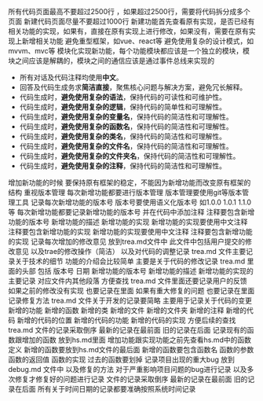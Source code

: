 所有代码页面最高不要超过2500行 ，如果超过2500行，需要将代码拆分成多个页面
新建代码页面尽量不要超过1000行
新建功能首先查看原有实现，是否已经有相关功能的实现，如果有，直接在原有实现上进行修改，如果没有，需要在原有实现上新增相关功能
避免重型框架，如vue、react等
避免使用复杂的设计模式，如mvvm、mvc等
模块化实现新功能，每个功能模块都应该是一个独立的模块，模块之间应该是解耦的，模块之间的通信应该是通过事件总线来实现的
*   所有对话及代码注释均使用**中文**。
*   回答及代码生成务求**简洁直接**，聚焦核心问题与解决方案，避免冗长解释。
*   代码生成时，**避免使用复杂的语法**，保持代码的可读性和可维护性。
*   代码生成时，**避免使用复杂的逻辑**，保持代码的简单性和可理解性。
*   代码生成时，**避免使用复杂的变量名**，保持代码的简洁性和可理解性。
*   代码生成时，**避免使用复杂的函数名**，保持代码的简洁性和可理解性。
*   代码生成时，**避免使用复杂的类名**，保持代码的简洁性和可理解性。
*   代码生成时，**避免使用复杂的文件名**，保持代码的简洁性和可理解性。
*   代码生成时，**避免使用复杂的文件夹名**，保持代码的简洁性和可理解性。
*   代码生成时，**避免使用复杂的注释**，保持代码的简洁性和可理解性。

增加新功能的时候 要保持原有框架的稳定，不能因为新增功能而改变原有框架的结构
重视版本管理 每次新增功能都要进行版本管理 版本管理要使用git等版本管理工具
记录每次新增功能的版本号 版本号要使用语义化版本号 如1.0.0 1.0.1 1.1.0等
每次新增功能都要记录新增功能的版本号 并在代码中添加注释 注释要包含新增功能的版本号 新增功能的描述 新增功能的实现
新增功能的实现要使用中文注释 注释要包含新增功能的实现 新增功能的实现要使用中文注释 注释要包含新增功能的实现
记录每次增加的修改意见 放到trea.md文件中 此文件中包括用户提交的修改意见 以及trae的修改操作（简洁） 以及对代码的调整记录
trea.md 文件主要记录关于技术的细节 功能的介绍会比较简单 主要是关于代码的修改记录 
trea.md 里面的头部 包括 版本号 日期 新增功能的版本号 新增功能的描述 新增功能的实现的主要记录 对应文件内其他段落 方便查找
trea.md 文件里面还要记录用户的反馈 如果之前的修改没有实现 也要记录在里面 如果有重大修复的问题 也要记录在里面 记录修复方法
trea.md 文件关于开发的记录要简略 主要用于记录关于代码的变更 新增的功能 新增的函数 新增的类 新增的文件 新增的文件夹 新增的注释 新增的代码 新增的代码的位置 新增的代码的功能 新增的代码的实现  方便后续的查找
trea.md 文件的记录采取倒序  最新的记录在最前面  旧的记录在后面
记录现有的函数跟增加的函数  放到hs.md里面  增加功能跟实现功能之前先查看hs.md中的函数定义
新增的函数要放到hs.md文件的最后面  新增的函数要包含函数名 函数的参数 函数的返回值 函数的实现
过去的函数要划掉
记录项目出现的重大bug 放到 debug.md 文件中 以及修复的方法 对于严重影响项目问题的bug进行记录 以及多次修复才修复好的问题进行记录   文件的记录采取倒序  最新的记录在最前面  旧的记录在后面
所有关于时间日期的记录都要准确按照系统时间记录

